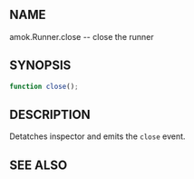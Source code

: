 ## NAME

amok.Runner.close -- close the runner

## SYNOPSIS

```js
function close();
```

## DESCRIPTION

Detatches inspector and emits the `close` event.

## SEE ALSO
